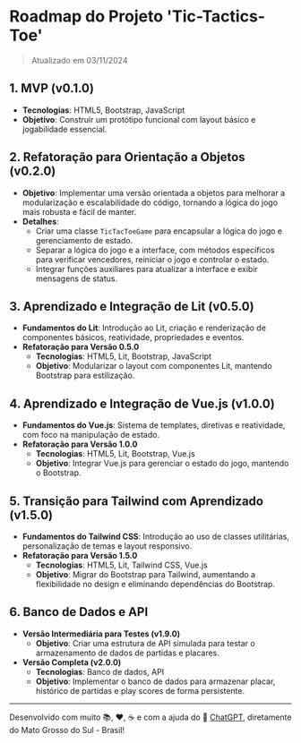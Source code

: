 # Roadmap do Projeto 'Tic-Tactics-Toe'

> Atualizado em 03/11/2024

## 1. MVP (v0.1.0)
- **Tecnologias**: HTML5, Bootstrap, JavaScript  
- **Objetivo**: Construir um protótipo funcional com layout básico e jogabilidade essencial.  

## 2. Refatoração para Orientação a Objetos (v0.2.0)
- **Objetivo**: Implementar uma versão orientada a objetos para melhorar a modularização e escalabilidade do código, tornando a lógica do jogo mais robusta e fácil de manter.  
- **Detalhes**:
  - Criar uma classe `TicTacToeGame` para encapsular a lógica do jogo e gerenciamento de estado.
  - Separar a lógica do jogo e a interface, com métodos específicos para verificar vencedores, reiniciar o jogo e controlar o estado.
  - Integrar funções auxiliares para atualizar a interface e exibir mensagens de status.

## 3. Aprendizado e Integração de Lit (v0.5.0)
- **Fundamentos do Lit**: Introdução ao Lit, criação e renderização de componentes básicos, reatividade, propriedades e eventos.  
- **Refatoração para Versão 0.5.0**  
  - **Tecnologias**: HTML5, Lit, Bootstrap, JavaScript  
  - **Objetivo**: Modularizar o layout com componentes Lit, mantendo Bootstrap para estilização.  

## 4. Aprendizado e Integração de Vue.js (v1.0.0)
- **Fundamentos do Vue.js**: Sistema de templates, diretivas e reatividade, com foco na manipulação de estado.  
- **Refatoração para Versão 1.0.0**  
  - **Tecnologias**: HTML5, Lit, Bootstrap, Vue.js  
  - **Objetivo**: Integrar Vue.js para gerenciar o estado do jogo, mantendo o Bootstrap.  

## 5. Transição para Tailwind com Aprendizado (v1.5.0)
- **Fundamentos do Tailwind CSS**: Introdução ao uso de classes utilitárias, personalização de temas e layout responsivo.  
- **Refatoração para Versão 1.5.0**  
  - **Tecnologias**: HTML5, Lit, Tailwind CSS, Vue.js  
  - **Objetivo**: Migrar do Bootstrap para Tailwind, aumentando a flexibilidade no design e eliminando dependências do Bootstrap.  

## 6. Banco de Dados e API
- **Versão Intermediária para Testes (v1.9.0)**  
  - **Objetivo**: Criar uma estrutura de API simulada para testar o armazenamento de dados de partidas e placares.  
- **Versão Completa (v2.0.0)**  
  - **Tecnologias**: Banco de dados, API  
  - **Objetivo**: Implementar o banco de dados para armazenar placar, histórico de partidas e play scores de forma persistente.

---

Desenvolvido com muito 📚, ❤️, ☕ e com a ajuda do 🤖 [ChatGPT](https://www.openai.com/chatgpt), diretamente do Mato Grosso do Sul - Brasil!
